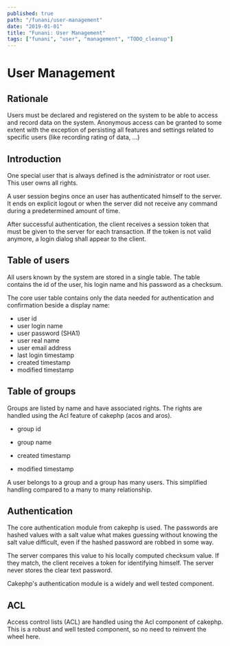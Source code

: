 ```yaml
---
published: true
path: "/funani/user-management"
date: "2019-01-01"
title: "Funani: User Management"
tags: ["funani", "user", "management", "TODO_cleanup"]
---
```

# User Management

## Rationale

Users must be declared and registered on the system to be able to access and record data on the system. Anonymous access can be granted to some extent with the exception of persisting all features and settings related to specific users (like recording rating of data, ...)

## Introduction

One special user that is always defined is the administrator or root user. This user owns all rights.

A user session begins once an user has authenticated himself to the server. It ends on explicit logout or when the server did not receive any command during a predetermined amount of time.

After successful authentication, the client receives a session token that must be given to the server for each transaction. If the token is not valid anymore, a login dialog shall appear to the client.

## Table of users

All users known by the system are stored in a single table. The table contains the id of the user, his login name and his password as a checksum.

The core user table contains only the data needed for authentication and confirmation beside a display name:


* user id
* user login name
* user password (SHA1)
* user real name
* user email address
* last login timestamp
* created timestamp
* modified timestamp

## Table of groups

Groups are listed by name and have associated rights. The rights are handled using the Acl feature of cakephp (acos and aros).


*  group id

*  group name

*  created timestamp

*  modified timestamp

A user belongs to a group and a group has many users. This simplified handling compared to a many to many relationship.

##  Authentication 

The core authentication module from cakephp is used. The passwords are hashed values with a salt value what makes guessing without knowing the salt value difficult, even if the hashed password are robbed in some way.

The server compares this value to his locally computed checksum value. If they match, the client receives a token for identifying himself. The server never stores the clear text password.

Cakephp's authentication module is a widely and well tested component.

##  ACL 

Access control lists (ACL) are handled using the Acl component of cakephp. This is a robust and well tested component, so no need to reinvent the wheel here.
